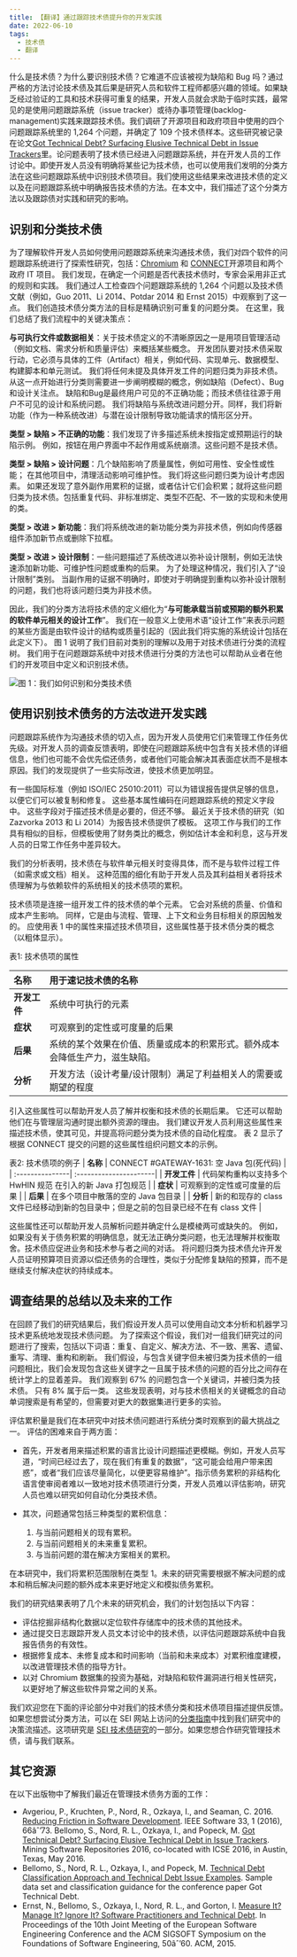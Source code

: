 ```yaml
---
title: 【翻译】通过跟踪技术债提升你的开发实践
date: 2022-06-10
tags:
  - 技术债
  - 翻译
---
```

什么是技术债？为什么要识别技术债？它难道不应该被视为缺陷和 Bug 吗？通过严格的方法讨论技术债及其后果是研究人员和软件工程师都感兴趣的领域。如果缺乏经过验证的工具和技术获得可重复的结果，开发人员就会求助于临时实践，最常见的是使用问题跟踪系统（issue tracker）或待办事项管理(backlog-management)实践来跟踪技术债。我们调研了开源项目和政府项目中使用的四个问题跟踪系统里的 1,264 个问题，并确定了 109 个技术债样本。这些研究被记录在论文[Got Technical Debt? Surfacing Elusive Technical Debt in Issue Trackers](https://resources.sei.cmu.edu/library/asset-view.cfm?assetid=453508)里。论问题表明了技术债已经进入问题跟踪系统，并在开发人员的工作讨论中。即使开发人员没有明确将某些记为技术债，也可以使用我们发明的分类方法在这些问题跟踪系统中识别技术债项目。我们使用这些结果来改进技术债的定义以及在问题跟踪系统中明确报告技术债的方法。在本文中，我们描述了这个分类方法以及跟踪债对实践和研究的影响。

## 识别和分类技术债

为了理解软件开发人员如何使用问题跟踪系统来沟通技术债，我们对四个软件的问题跟踪系统进行了探索性研究，包括：[Chromium](https://bugs.chromium.org/p/chromium/issues/list) 和 [CONNECT](https://www.connectopensource.org/)开源项目和两个政府 IT 项目。 我们发现，在确定一个问题是否代表技术债时，专家会采用非正式的规则和实践。 我们通过人工检查四个问题跟踪系统的 1,264 个问题以及技术债文献（例如，Guo 2011、Li 2014、Potdar 2014 和 Ernst 2015）中观察到了这一点。 我们创造技术债分类方法的目标是精确识别可重复的问题分类。 在这里，我们总结了我们流程中的关键决策点：

**与可执行文件或数据相关**：关于技术债定义的不清晰原因之一是用项目管理活动（例如文档、需求分析和质量评估）来概括某些概念。 开发团队要对技术债采取行动，它必须与具体的工件（Artifact）相关，例如代码、实现单元、数据模型、构建脚本和单元测试。 我们将任何未提及具体开发工件的问题归类为非技术债。 从这一点开始进行分类则需要进一步阐明模糊的概念，例如缺陷（Defect）、Bug 和设计关注点。 缺陷和Bug是最终用户可见的不正确功能；而技术债往往源于用户不可见的设计和系统问题。 我们将缺陷与系统改进问题分开。同样，我们将新功能（作为一种系统改进）与潜在设计限制导致功能请求的情形区分开。

**类型 > 缺陷 > 不正确的功能**：我们发现了许多描述系统未按指定或预期运行的缺陷示例。 例如，按钮在用户界面中不起作用或系统崩溃。这些问题不是技术债。

**类型 > 缺陷 > 设计问题**：几个缺陷影响了质量属性，例如可用性、安全性或性能； 在其他项目中，清理活动影响可维护性。 我们将这些问题归类为设计考虑因素。 如果还发现了意外副作用累积的证据，或者估计它们会积累；就将这些问题归类为技术债。包括重复代码、非标准绑定、类型不匹配、不一致的实现和未使用的类。

**类型 > 改进 > 新功能**：我们将系统改进的新功能分类为非技术债，例如向传感器组件添加新节点或删除下拉框。

**类型 > 改进 > 设计限制**：一些问题描述了系统改进以弥补设计限制，例如无法快速添加新功能、可维护性问题或重构的后果。 为了处理这种情况，我们引入了“设计限制”类别。 当副作用的证据不明确时，即使对于明确提到重构以弥补设计限制的问题，我们也将该问题归类为非技术债。

因此，我们的分类方法将技术债的定义细化为“**与可能承载当前或预期的额外积累的软件单元相关的设计工作**”。 我们在一般意义上使用术语“设计工作”来表示问题的某些方面是由软件设计的结构或质量引起的（因此我们将实施的系统设计包括在此定义下）。 图 1 说明了我们目前对类别的理解以及用于对技术债进行分类的流程树。 我们用于在问题跟踪系统中对技术债进行分类的方法也可以帮助从业者在他们的开发项目中定义和识别技术债。

![图 1：我们如何识别和分类技术债](./tech-debt-identify.png)

## 使用识别技术债务的方法改进开发实践

问题跟踪系统作为沟通技术债的切入点，因为开发人员使用它们来管理工作任务优先级。对开发人员的调查反馈表明，即使在问题跟踪系统中包含有关技术债的详细信息，他们也可能不会优先偿还债务，或者他们可能会解决其表面症状而不是根本原因。我们的发现提供了一些实际改进，使技术债更加明显。

有一些国际标准（例如 ISO/IEC 25010:2011）可以为错误报告提供足够的信息，以便它们可以被复制和修复。 这些基本属性编码在问题跟踪系统的预定义字段中。 这些字段对于描述技术债是必要的，但还不够。 最近关于技术债的研究（如 Zazvorka 2013 和 Li 2014）为报告技术债提供了模板。 这项工作与我们的工作具有相似的目标，但模板使用了财务类比的概念，例如估计本金和利息，这与开发人员的日常工作任务中差异较大。

我们的分析表明，技术债在与软件单元相关时变得具体，而不是与软件过程工件（如需求或文档）相关。 这种范围的细化有助于开发人员及其利益相关者将技术债理解为与依赖软件的系统相关的技术债项的累积。

技术债项是连接一组开发工件的技术债的单个元素。 它会对系统的质量、价值和成本产生影响。 同样，它是由与流程、管理、上下文和业务目标相关的原因触发的。 应使用表 1 中的属性来描述技术债项目，这些属性基于技术债分类的概念（以粗体显示）。

表1: 技术债项的属性

| **名称** | 用于速记技术债的名称 |
| :---------------| :----------------------|
| **开发工件** | 系统中可执行的元素 |
| **症状** | 可观察到的定性或可度量的后果 |
| **后果** | 系统的某个效果在价值、质量或成本的积累形式。额外成本会降低生产力，滋生缺陷。|
| **分析** | 开发方法（设计考量/设计限制）满足了利益相关人的需要或期望的程度 |

引入这些属性可以帮助开发人员了解并权衡和技术债的长期后果。 它还可以帮助他们在与管理层沟通时提出额外资源的理由。 我们建议开发人员利用这些属性来描述技术债，使其可见，并提高将问题分类为技术债的自动化程度。 表 2 显示了根据 CONNECT 提交的问题的这些属性组织问题文本的示例。

表2: 技术债项的例子
| **名称** | CONNECT #GATEWAY-1631: 空 Java 包(死代码) |
| :---------------| :----------------------|
| **开发工件** | 代码架构重构以支持多个 HwHIN 规范 在引入的新 Java 打包规范 |
| **症状** | 可观察到的定性或可度量的后果 |
| **后果** | 在多个项目中散落的空的 Java 包目录 |
| **分析** | 新的和现存的 class 文件已经移动到新的包目录中；但是之前的包目录已经不在有 class 文件 |

这些属性还可以帮助开发人员解析问题并确定什么是模棱两可或缺失的。 例如，如果没有关于债务积累的明确信息，就无法正确分类问题，也无法理解并权衡取舍。技术债应促进业务和技术参与者之间的对话。 将问题归类为技术债允许开发人员证明预算项目资源以偿还债务的合理性，类似于分配修复缺陷的预算，而不是继续支付解决症状的持续成本。

## 调查结果的总结以及未来的工作

在回顾了我们的研究结果后，我们假设开发人员可以使用自动文本分析和机器学习技术更系统地发现技术债问题。 为了探索这个假设，我们对一组我们研究过的问题进行了搜索，包括以下词语：重复、自定义、解决方法、不一致、黑客、遗留、重写、清理、重构和刷新。 我们假设，与包含关键字但未被归类为技术债的一组问题相比，我们会发现包含这些关键字之一且属于技术债的问题的百分比之间存在统计学上的显着差异。 我们观察到 67% 的问题包含一个关键词，并被归类为技术债。 只有 8% 属于后一类。 这些发现表明，对与技术债相关的关键概念的自动单词搜索是有希望的，但需要对更大的数据集进行更多的实验。

评估累积量是我们在本研究中对技术债问题进行系统分类时观察到的最大挑战之一。 评估的困难来自于两方面：

- 首先，开发者用来描述积累的语言比设计问题描述更模糊。例如，开发人员写道，“时间已经过去了，现在我们有重复的数据”，“这可能会给用户带来困惑”，或者“我们应该尽量简化，以便更容易维护”。指示债务累积的非结构化语言使审阅者难以一致地对技术债项进行分类，开发人员难以评估影响，研究人员也难以研究如何自动化分类技术债。

- 其次，问题通常包括三种类型的累积信息：
  1. 与当前问题相关的现有累积。
  2. 与当前问题相关的未来重复累积。
  3. 与当前问题的潜在解决方案相关的累积。

在本研究中，我们将累积范围限制在类型 1。未来的研究需要根据不解决问题的成本和稍后解决问题的额外成本来更好地定义和模拟债务累积。

我们的研究结果表明了几个未来的研究机会，我们的计划包括以下内容：

- 评估挖掘非结构化数据以定位软件存储库中的技术债的其他技术。
- 通过提交日志跟踪开发人员文本讨论中的技术债，以评估问题跟踪系统中自我报告债务的有效性。
- 根据修复成本、未修复成本和时间影响（当前和未来成本）对累积维度建模，以改进管理技术债的指导方针。
- 以对 Chromium 数据集的投资为基础，对缺陷和软件漏洞进行相关性研究，以更好地了解这些软件异常之间的关系。

我们欢迎您在下面的评论部分中对我们的技术债分类和技术债项目描述提供反馈。如果您想尝试分类方法，可以在 SEI 网站上访问的[分类指南](https://resources.sei.cmu.edu/asset_files/ConferencePaper/2016_021_102_453522.pdf)中找到我们研究中的决策流描述。这项研究是 [SEI 技术债研究](https://www.sei.cmu.edu/research-capabilities/all-work/display.cfm?customel_datapageid_4050=6520)的一部分。如果您想合作研究管理技术债，请与我们联系。

## 其它资源

在以下出版物中了解我们最近在管理技术债务方面的工作：

- Avgeriou, P., Kruchten, P., Nord, R., Ozkaya, I., and Seaman, C. 2016. [Reducing Friction in Software Development](https://resources.sei.cmu.edu/library/asset-view.cfm?assetid=453308). IEEE Software 33, 1 (2016), 66âˆ’73.
Bellomo, S., Nord, R. L., Ozkaya, I., and Popeck, M. [Got Technical Debt? Surfacing Elusive Technical Debt in Issue Trackers](https://resources.sei.cmu.edu/library/asset-view.cfm?assetid=453508). Mining Software Repositories 2016, co-located with ICSE 2016, in Austin, Texas, May 2016.
- Bellomo, S., Nord, R. L., Ozkaya, I., and Popeck, M. [Technical Debt Classification Approach and Technical Debt Issue Examples](https://resources.sei.cmu.edu/asset_files/ConferencePaper/2016_021_102_453522.pdf). Sample data set and classification guidance for the conference paper Got Technical Debt.
- Ernst, N., Bellomo, S., Ozkaya, I., Nord, R. L., and Gorton, I. [Measure It? Manage It? Ignore It? Software Practitioners and Technical Debt](https://resources.sei.cmu.edu/library/asset-view.cfm?assetid=446826). In Proceedings of the 10th Joint Meeting of the European Software Engineering Conference and the ACM SIGSOFT Symposium on the Foundations of Software Engineering, 50âˆ’60. ACM, 2015.

